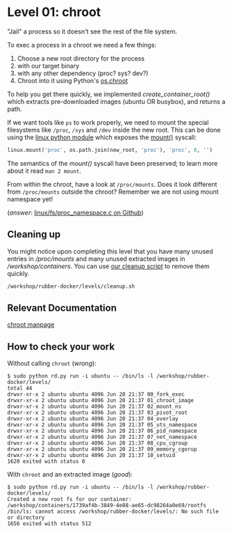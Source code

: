 # Level 01: chroot

"Jail" a process so it doesn't see the rest of the file system.

To exec a process in a chroot we need a few things:
 1. Choose a new root directory for the process
   1. with our target binary
   1. with any other dependency (proc? sys? dev?)
 1. Chroot into it using Python's [os.chroot](https://docs.python.org/2/library/os.html#os.chroot)

To help you get there quickly, we implemented *create_container_root()* which extracts pre-downloaded images (ubuntu OR busybox), and returns a path.

If we want tools like `ps` to work properly, we need to mount the special filesystems like `/proc`, `/sys` and `/dev` inside the new root.
This can be done using the [linux python module](https://rawgit.com/Fewbytes/rubber-docker/master/docs/linux/index.html) which exposes the [mount()](https://rawgit.com/Fewbytes/rubber-docker/master/docs/linux/index.html#linux.mount) syscall:

```python
linux.mount('proc', os.path.join(new_root, 'proc'), 'proc', 0, '')
```
The semantics of the *mount()* syscall have been preserved; to learn more about it read `man 2 mount`.

From within the chroot, have a look at `/proc/mounts`. Does it look different from `/proc/mounts` outside the chroot?
Remember we are not using mount namespace yet!

(*answer*: [linux/fs/proc_namespace.c on Github](https://github.com/torvalds/linux/blob/33caf82acf4dc420bf0f0136b886f7b27ecf90c5/fs/proc_namespace.c#L110))

## Cleaning up

You might notice upon completing this level that you have many unused entries in */proc/mounts* and many unused extracted images in */workshop/containers*. You can use [our cleanup script](../cleanup.sh) to remove them quickly.
```bash
/workshop/rubber-docker/levels/cleanup.sh
```

## Relevant Documentation

[chroot manpage](http://man7.org/linux/man-pages/man2/chroot.2.html)

## How to check your work

Without calling `chroot` (_wrong_):
```shell
$ sudo python rd.py run -i ubuntu -- /bin/ls -l /workshop/rubber-docker/levels/
total 44
drwxr-xr-x 2 ubuntu ubuntu 4096 Jun 20 21:37 00_fork_exec
drwxr-xr-x 2 ubuntu ubuntu 4096 Jun 20 21:37 01_chroot_image
drwxr-xr-x 2 ubuntu ubuntu 4096 Jun 20 21:37 02_mount_ns
drwxr-xr-x 2 ubuntu ubuntu 4096 Jun 20 21:37 03_pivot_root
drwxr-xr-x 2 ubuntu ubuntu 4096 Jun 20 21:37 04_overlay
drwxr-xr-x 2 ubuntu ubuntu 4096 Jun 20 21:37 05_uts_namespace
drwxr-xr-x 2 ubuntu ubuntu 4096 Jun 20 21:37 06_pid_namespace
drwxr-xr-x 2 ubuntu ubuntu 4096 Jun 20 21:37 07_net_namespace
drwxr-xr-x 2 ubuntu ubuntu 4096 Jun 20 21:37 08_cpu_cgroup
drwxr-xr-x 2 ubuntu ubuntu 4096 Jun 20 21:37 09_memory_cgorup
drwxr-xr-x 2 ubuntu ubuntu 4096 Jun 20 21:37 10_setuid
1620 exited with status 0
```

With `chroot` and an extracted image (_good_):
```shell
$ sudo python rd.py run -i ubuntu -- /bin/ls -l /workshop/rubber-docker/levels/
Created a new root fs for our container: /workshop/containers/1739af4b-3849-4e88-ae65-dc98264a0e69/rootfs
/bin/ls: cannot access /workshop/rubber-docker/levels/: No such file or directory
1656 exited with status 512
```
